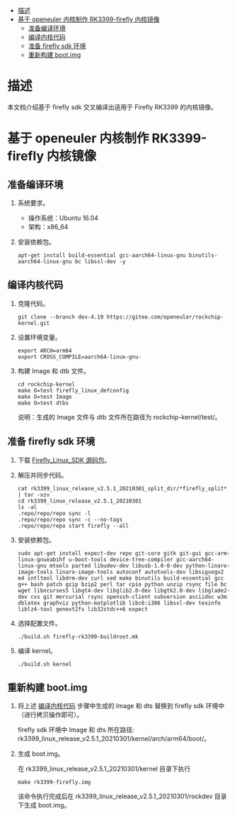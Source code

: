 <!-- TOC -->

- [描述](#描述)
- [基于 openeuler 内核制作 RK3399-firefly 内核镜像](#基于-openeuler-内核制作-rk3399-firefly-内核镜像)
  - [准备编译环境](#准备编译环境)
  - [编译内核代码](#编译内核代码)
  - [准备 firefly sdk 环境](#准备-firefly-sdk-环境)
  - [重新构建 boot.img](#重新构建-bootimg)

<!-- /TOC -->

# 描述

本文档介绍基于 firefly sdk 交叉编译出适用于 Firefly RK3399 的内核镜像。

# 基于 openeuler 内核制作 RK3399-firefly 内核镜像

## 准备编译环境

1.  系统要求。
    - 操作系统：Ubuntu 16.04
    - 架构：x86_64

2.  安装依赖包。
    ```
    apt-get install build-essential gcc-aarch64-linux-gnu binutils-aarch64-linux-gnu bc libssl-dev -y
    ```

## 编译内核代码
   
1.  克隆代码。

    `git clone --branch dev-4.19 https://gitee.com/openeuler/rockchip-kernel.git`

2.  设置环境变量。

    ```    
    export ARCH=arm64
    export CROSS_COMPILE=aarch64-linux-gnu-
    ```

3.  构建 Image 和 dtb 文件。
    ```
    cd rockchip-kernel        
    make O=test firefly_linux_defconfig                
    make O=test Image      
    make O=test dtbs
    ```             
    说明：生成的 Image 文件与 dtb 文件所在路径为 rockchip-kernel/test/。
           
## 准备 firefly sdk 环境
   
1.  下载 [Firefly_Linux_SDK 源码包](http://www.t-firefly.com/doc/download/page/id/3.html#other_186)。

2.  解压并同步代码。

    ```
    cat rk3399_linux_release_v2.5.1_20210301_split_dir/*firefly_split* | tar -xzv
    cd rk3399_linux_release_v2.5.1_20210301
    ls -al            
    .repo/repo/repo sync -l       
    .repo/repo/repo sync -c --no-tags        
    .repo/repo/repo start firefly --all
    ```

3.  安装依赖包。
    ```
    sudo apt-get install expect-dev repo git-core gitk git-gui gcc-arm-linux-gnueabihf u-boot-tools device-tree-compiler gcc-aarch64-linux-gnu mtools parted libudev-dev libusb-1.0-0-dev python-linaro-image-tools linaro-image-tools autoconf autotools-dev libsigsegv2 m4 intltool libdrm-dev curl sed make binutils build-essential gcc g++ bash patch gzip bzip2 perl tar cpio python unzip rsync file bc wget libncurses5 libqt4-dev libglib2.0-dev libgtk2.0-dev libglade2-dev cvs git mercurial rsync openssh-client subversion asciidoc w3m dblatex graphviz python-matplotlib libc6:i386 libssl-dev texinfo liblz4-tool genext2fs lib32stdc++6 expect
    ```
        
4.  选择配置文件。

    `./build.sh firefly-rk3399-buildroot.mk`
          
5.  编译 kernel。

    `./build.sh kernel`
                
    
## 重新构建 boot.img

1.  将上述 [编译内核代码](#编译内核代码) 步骤中生成的 Image 和 dts 替换到 firefly sdk 环境中（进行拷贝操作即可）。
               
    firefly sdk 环境中 Image 和 dts 所在路径: rk3399_linux_release_v2.5.1_20210301/kernel/arch/arm64/boot/。
        
2.  生成 boot.img。
                
    在 rk3399_linux_release_v2.5.1_20210301/kernel 目录下执行

    `make rk3399-firefly.img`

    该命令执行完成后在 rk3399_linux_release_v2.5.1_20210301/rockdev 目录下生成 boot.img。